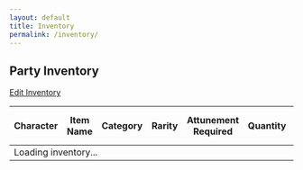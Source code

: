 ```yaml
---
layout: default
title: Inventory
permalink: /inventory/
---
```


## Party Inventory

<a href="https://docs.google.com/spreadsheets/d/1R2wH5K6E3dSZcRzR0kj5ADdXyBS7338LdIydnfujLa8/edit?usp=sharing" target="_blank" class="edit-button">Edit Inventory</a>

<table class="inventory-table">
  <thead>
    <tr>
      <th>Character</th>
      <th>Item Name</th>
      <th>Category</th>
      <th>Rarity</th>
      <th>Attunement Required</th>
      <th>Quantity</th>
      <th>Location Found</th>
      <th>Last Updated Date</th>
      <th>Description</th>
    </tr>
  </thead>
  <tbody id="inventory-body">
    <!-- Inventory items will be loaded here by JavaScript -->
    <tr>
      <td colspan="9">Loading inventory...</td>
    </tr>
  </tbody>
</table>

<script src="{{ '/assets/js/inventory.js' | relative_url }}"></script>

